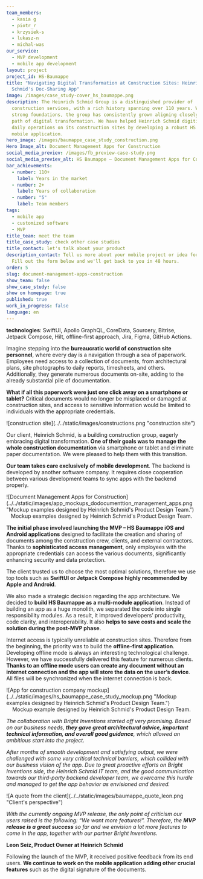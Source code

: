 ```yaml
---
team_members:
  - kasia g
  - piotr_r
  - krzysiek-s
  - lukasz-n
  - michal-was
our_service:
  - MVP development
  - mobile app development
layout: project
project_id: HS-Baumappe
title: "Navigating Digital Transformation at Construction Sites: Heinrich
  Schmid's Doc-Sharing App"
image: /images/case_study-cover_hs_baumappe.png
description: The Heinrich Schmid Group is a distinguished provider of
  construction services, with a rich history spanning over 110 years. With such
  strong foundations, the group has consistently grown aligning closely with the
  path of digital transformation. We have helped Heinrich Schmid digitize their
  daily operations on its construction sites by developing a robust HS Baumappe
  mobile application.
hero_image: /images/baumappe_case_study_construction.png
Hero Image_alt: Document Management Apps for Construction
social_media_previev: /images/fb_preview-case-study.png
social_media_previev_alt: HS Baumappe – Document Management Apps for Construction
bar_achievements:
  - number: 110+
    label: Years in the market
  - number: 2+
    label: Years of collaboration
  - number: "5"
    label: Team members
tags:
  - mobile app
  - customized software
  - MVP
title_team: meet the team
title_case_study: check other case studies
title_contact: let's talk about your product
description_contact: Tell us more about your mobile project or idea for an app.
  Fill out the form below and we'll get back to you in 48 hours.
order: 5
slug: document-management-apps-construction
show_team: false
show_case_study: false
show on homepage: true
published: true
work_in_progress: false
language: en
---
```

<TitleWithIcon sectionTitle="technologies" titleIcon="/images/skills.svg" titleIconAlt="technologies" />

<Gallery images='[{"src":"/images/swift.png","alt":"Swift"},{"src":"/images/kotlin.png","alt":"Kotlin"},{"src":"/images/new_logo_figma_stack.png","alt":"Figma"},{"src":"/images/github_stack_logo.png","alt":"Github"}]' />

**technologies**: SwiftUI, Apollo GraphQL, CoreData, Sourcery, Bitrise, Jetpack Compose, Hilt, offline-first approach, Jira, Figma, GitHub Actions.

<TitleWithIcon sectionTitle="problem: site construction staff overloaded with paper documentation" titleIcon="/images/icon_title_about.svg" titleIconAlt="problem" />

Imagine stepping into the **bureaucratic world of construction site personnel**, where every day is a navigation through a sea of paperwork. Employees need access to a collection of documents, from architectural plans, site photographs to daily reports, timesheets, and others. Additionally, they generate numerous documents on-site, adding to the already substantial pile of documentation.

**What if all this paperwork were just one click away on a smartphone or tablet?** Critical documents would no longer be misplaced or damaged at construction sites, and access to sensitive information would be limited to individuals with the appropriate credentials.

<div className="image">![construction site](../../static/images/constructions.png "construction site")</div>



<TitleWithIcon sectionTitle="solution: digital document sharing with a mobile app" titleIcon="/images/gearwheel.svg" titleIconAlt="the solution" />

Our client, Heinrich Schmid, is a building construction group, eagerly embracing digital transformation. **One of their goals was to manage the whole construction documentation** via smartphone or tablet and eliminate paper documentation. We were pleased to help them with this transition.

**Our team takes care exclusively of mobile development**. The backend is developed by another software company. It requires close cooperation between various development teams to sync apps with the backend properly.

<div className="image">![Document Management Apps for Construction](../../static/images/app_mockups_dodocumenttion_management_apps.png "Mockup examples designed by Heinrich Schmid's Product Design Team.")</div>

<center>Mockup examples designed by Heinrich Schmid's Product Design Team.</center>

**The initial phase involved launching the MVP – HS Baumappe iOS and Android applications** designed to facilitate the creation and sharing of documents among the construction crew, clients, and external contractors. Thanks to **sophisticated access management**, only employees with the appropriate credentials can access the various documents, significantly enhancing security and data protection.

The client trusted us to choose the most optimal solutions, therefore we use top tools such as **SwiftUI or Jetpack Compose highly recommended by Apple and Android**.

We also made a strategic decision regarding the app architecture. We decided to **build HS Baumappe as a multi-module application**. Instead of building an app as a huge monolith, we separated the code into single responsibility modules. As a result, it improved developers’ productivity, code clarity, and interoperability. It also **helps to save costs and scale the solution during the post-MVP phase**.

<TitleWithIcon sectionTitle="challenge: addressing internet connection shortages at construction sites" titleIcon="/images/two_flags.svg" titleIconAlt="challenge " />

Internet access is typically unreliable at construction sites. Therefore from the beginning, the priority was to build the **offline-first application**. Developing offline mode is always an interesting technological challenge. However, we have successfully delivered this feature for numerous clients. **Thanks to an offline mode users can create any document without an internet connection and the app will store the data on the user’s device**. All files will be synchronized when the internet connection is back.

<div className="image">![App for construction company mockup](../../static/images/hs_baumappe_case_study_mockup.png "Mockup examples designed by Heinrich Schmid's Product Design Team.")</div>

<center>Mockup example designed by Heinrich Schmid's Product Design Team.</center>

<TitleWithIcon sectionTitle="client’s perspective" titleIcon="/images/clients_perspective_icon.svg" titleIconAlt="client’s perspective" />

*The collaboration with Bright Inventions started off very promising. Based on our business needs, **they gave great architectural advice, important technical information, and overall good guidance**, which allowed an ambitious start into the project.*

*After months of smooth development and satisfying output, we were challenged with some very critical technical barriers, which collided with our business vision of the app. Due to great proactive efforts on Bright Inventions side, the Heinrich Schmid IT team, and the good communication towards our third-party backend developer team, we overcame this hurdle and managed to get the app behavior as envisioned and desired.* 

<div className="image">![A quote from the client](../../static/images/baumappe_quote_leon.png "Client's perspective")</div>

*With the currently ongoing MVP release, the only point of criticism our users raised is the following: “We want more features!”. Therefore, the **MVP release is a great success** so far and we envision a lot more features to come in the app, together with our partner Bright Inventions.*

**Leon Seiz, Product Owner at Heinrich Schmid**

<TitleWithIcon sectionTitle="the result of the partnership" titleIcon="/images/icon_result_svg.svg" titleIconAlt="result" />

Following the launch of the MVP, it received positive feedback from its end users. **We continue to work on the mobile application adding other crucial features** such as the digital signature of the documents.